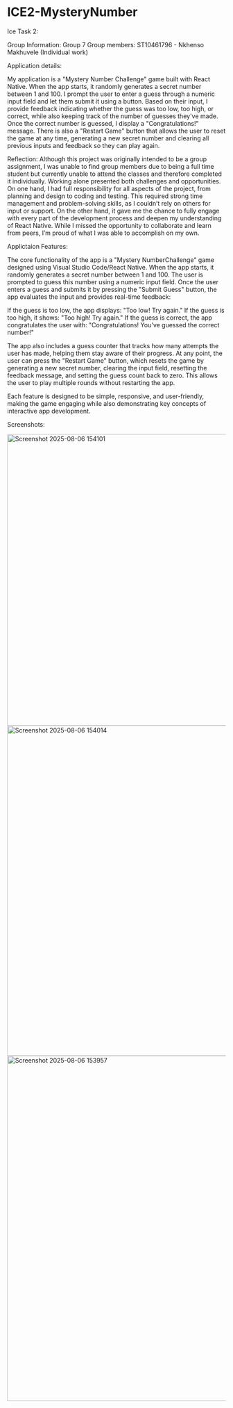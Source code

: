 # ICE2-MysteryNumber
Ice Task 2:

Group Information:
Group 7 
Group members: ST10461796 - Nkhenso Makhuvele (Individual work)

Application details:

My application is a "Mystery Number Challenge" game built with React Native. When the app starts, it randomly generates a secret number between 1 and 100. I prompt the user to enter a guess through a numeric input field and let them submit it using a button. Based on their input, I provide feedback indicating whether the guess was too low, too high, or correct, while also keeping track of the number of guesses they've made. Once the correct number is guessed, I display a "Congratulations!" message. There is also a "Restart Game" button that allows the user to reset the game at any time, generating a new secret number and clearing all previous inputs and feedback so they can play again.

Reflection:
Although this project was originally intended to be a group assignment, I was unable to find group members due to being a full time student but currently unable to attend the classes and therefore completed it individually. Working alone presented both challenges and opportunities. On one hand, I had full responsibility for all aspects of the project, from planning and design to coding and testing. This required strong time management and problem-solving skills, as I couldn’t rely on others for input or support. On the other hand, it gave me the chance to fully engage with every part of the development process and deepen my understanding of React Native. While I missed the opportunity to collaborate and learn from peers, I’m proud of what I was able to accomplish on my own.

Applictaion Features:

The core functionality of the app is a "Mystery NumberChallenge" game designed using Visual Studio Code/React Native. When the app starts, it randomly generates a secret number between 1 and 100. The user is prompted to guess this number using a numeric input field. Once the user enters a guess and submits it by pressing the "Submit Guess" button, the app evaluates the input and provides real-time feedback:

If the guess is too low, the app displays: "Too low! Try again."
If the guess is too high, it shows: "Too high! Try again."
If the guess is correct, the app congratulates the user with: "Congratulations! You've guessed the correct number!"

The app also includes a guess counter that tracks how many attempts the user has made, helping them stay aware of their progress. At any point, the user can press the "Restart Game" button, which resets the game by generating a new secret number, clearing the input field, resetting the feedback message, and setting the guess count back to zero. This allows the user to play multiple rounds without restarting the app.

Each feature is designed to be simple, responsive, and user-friendly, making the game engaging while also demonstrating key concepts of interactive app development.

Screenshots:

<img width="732" height="671" alt="Screenshot 2025-08-06 154101" src="https://github.com/user-attachments/assets/86117d65-aa1f-41af-878f-905b792e997e" />


<img width="795" height="760" alt="Screenshot 2025-08-06 154014" src="https://github.com/user-attachments/assets/689ed76a-c3f5-44aa-ae3c-a148a7b8ee9b" />


<img width="763" height="795" alt="Screenshot 2025-08-06 153957" src="https://github.com/user-attachments/assets/644cd3ff-85b2-4e71-b32a-1a00eb303f23" />
